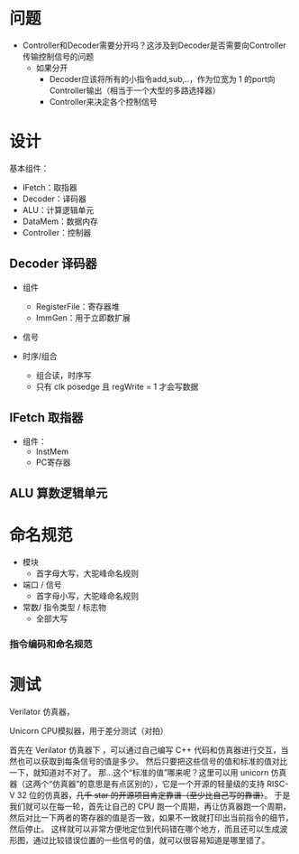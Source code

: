 
# 问题

- Controller和Decoder需要分开吗？这涉及到Decoder是否需要向Controller传输控制信号的问题
	- 如果分开
		- Decoder应该将所有的小指令add,sub,..，作为位宽为 1 的port向Controller输出（相当于一个大型的多路选择器）
		- Controller来决定各个控制信号

# 设计

基本组件：
- IFetch：取指器
- Decoder：译码器
- ALU：计算逻辑单元
- DataMem：数据内存
- Controller：控制器
## Decoder 译码器
- 组件
	- RegisterFile：寄存器堆
	- ImmGen：用于立即数扩展
	
- 信号
- 时序/组合
	- 组合读，时序写
	- 只有 clk posedge 且 regWrite = 1 才会写数据

## IFetch 取指器
- 组件：
	- InstMem
	- PC寄存器



## ALU 算数逻辑单元





# 命名规范

- 模块
	- 首字母大写，大驼峰命名规则
- 端口 / 信号
	- 首字母小写，大驼峰命名规则
- 常数/ 指令类型 / 标志物
	- 全部大写

### 指令编码和命名规范




# 测试
Verilator 仿真器，

Unicorn CPU模拟器，用于差分测试（对拍）

首先在 Verilator 仿真器下 ，可以通过自己编写 C++ 代码和仿真器进行交互，当然也可以获取到每条信号的值是多少。 然后只要把这些信号的值和标准的值对比一下，就知道对不对了。 那…这个“标准的值”哪来呢？这里可以用 unicorn 仿真器（这两个“仿真器”的意思是有点区别的），它是一个开源的轻量级的支持 RISC-V 32 位的仿真器，~~几千 star 的开源项目肯定靠谱（至少比自己写的靠谱）~~。 于是我们就可以在每一轮，首先让自己的 CPU 跑一个周期，再让仿真器跑一个周期，然后对比一下两者的寄存器的值是否一致，如果不一致就打印出当前指令的细节，然后停止。 这样就可以非常方便地定位到代码错在哪个地方，而且还可以生成波形图，通过比较错误位置的一些信号的值，就可以很容易知道是哪里错了。
